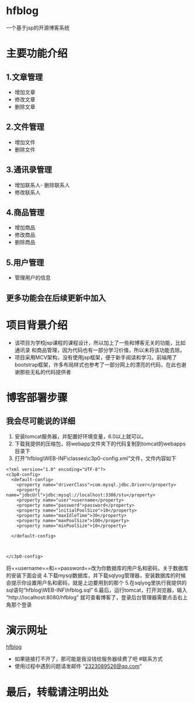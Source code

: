 # hfblog
一个基于jsp的开源博客系统
# 主要功能介绍
## 1.文章管理
- 增加文章
- 修改文章
- 删除文章
## 2.文件管理
- 增加文件
- 删除文件
## 3.通讯录管理
- 增加联系人- 删除联系人
- 修改联系人
## 4.商品管理
- 增加商品
- 修改商品
- 删除商品
## 5.用户管理
- 管理用户的信息
## 更多功能会在后续更新中加入
# 项目背景介绍
- 该项目为学校jsp课程的课程设计，所以加上了一些和博客无关的功能，比如通讯录
和商品管理，因为代码也有一部分学习价值，所以未将该功能去除。
- 项目采用MCV架构，没有使用jsp框架，便于新手阅读和学习。前端用了bootstrap框架，许多布局样式也参考了一部分网上的漂亮的代码，在此也谢谢那些无私的代码提供者
# 博客部署步骤
## 我会尽可能说的详细
1. 安装tomcat服务器，并配置好环境变量，6.0以上就可以。
2. 下载我提供的压缩包，将webapp文件夹下的代码复制到tomcat的webapps目录下
3. 打开“hfblog\WEB-INF\classes\c3p0-config.xml”文件，文件内容如下

```
<?xml version="1.0" encoding="UTF-8"?>
<c3p0-config>
  <default-config>
	<property name="driverClass">com.mysql.jdbc.Driver</property>
	<property name="jdbcUrl">jdbc:mysql://localhost:3306/stu</property>
	<property name="user">username</property>
	<property name="password">password</property>
    <property name="initialPoolSize">10</property>
    <property name="maxIdleTime">30</property>
    <property name="maxPoolSize">100</property>
    <property name="minPoolSize">10</property>

  </default-config>

  

</c3p0-config>
```
将==username==和==password==改为你数据库的用户名和密码，关于数据库的安装下面会说
4.下载mysql数据库，并下载sqlyog管理器，安装数据库的时候会提示你设置用户名和密码，就是上边要用到的那个
5.在sqlyog里执行我提供的sql语句“hfblog\WEB-INF\hfblog.sql”
6.最后，运行tomcat，打开浏览器，输入 “http://localhost:8080/hfblog” 就可查看博客了，登录后台管理器需要点击右上角那个登录
# 演示网址
[hfblog](http://139.199.185.242/hfblog)
- 如果链接打不开了，那可能是我没钱给服务器续费了吧
#联系方式
- 使用过程中遇到问题请发邮件 “2323089526@qq.com”
# 最后，转载请注明出处
